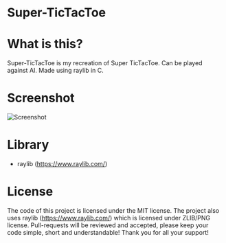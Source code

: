 # Super-TicTacToe
# What is this?
Super-TicTacToe is my recreation of Super TicTacToe. Can be played against AI. Made using raylib in C.

# Screenshot
![Screenshot](https://github.com/user-attachments/assets/25a28b8f-137f-4a14-aa04-0b240d5d4c14)

# Library
- raylib (https://www.raylib.com/)

# License
The code of this project is licensed under the MIT license.
The project also uses raylib (https://www.raylib.com/) which is licensed under ZLIB/PNG license.
Pull-requests will be reviewed and accepted, please keep your code simple, short and understandable! Thank you for all your support!